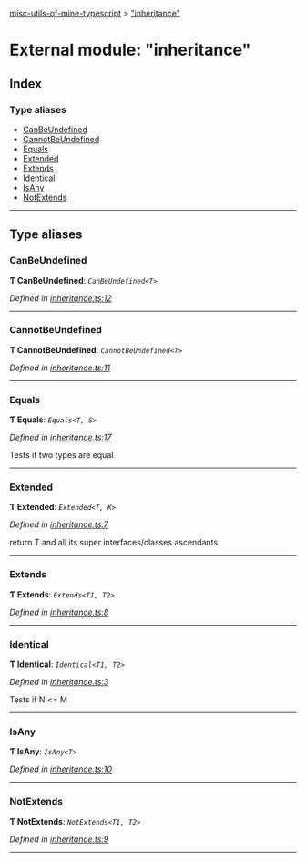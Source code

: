 [misc-utils-of-mine-typescript](../README.md) > ["inheritance"](../modules/_inheritance_.md)

# External module: "inheritance"

## Index

### Type aliases

* [CanBeUndefined](_inheritance_.md#canbeundefined)
* [CannotBeUndefined](_inheritance_.md#cannotbeundefined)
* [Equals](_inheritance_.md#equals)
* [Extended](_inheritance_.md#extended)
* [Extends](_inheritance_.md#extends)
* [Identical](_inheritance_.md#identical)
* [IsAny](_inheritance_.md#isany)
* [NotExtends](_inheritance_.md#notextends)

---

## Type aliases

<a id="canbeundefined"></a>

###  CanBeUndefined

**Ƭ CanBeUndefined**: *`CanBeUndefined<T>`*

*Defined in [inheritance.ts:12](https://github.com/cancerberoSgx/misc-utils-of-mine/blob/1ccd4e0/misc-utils-of-mine-typescript/src/inheritance.ts#L12)*

___
<a id="cannotbeundefined"></a>

###  CannotBeUndefined

**Ƭ CannotBeUndefined**: *`CannotBeUndefined<T>`*

*Defined in [inheritance.ts:11](https://github.com/cancerberoSgx/misc-utils-of-mine/blob/1ccd4e0/misc-utils-of-mine-typescript/src/inheritance.ts#L11)*

___
<a id="equals"></a>

###  Equals

**Ƭ Equals**: *`Equals<T, S>`*

*Defined in [inheritance.ts:17](https://github.com/cancerberoSgx/misc-utils-of-mine/blob/1ccd4e0/misc-utils-of-mine-typescript/src/inheritance.ts#L17)*

Tests if two types are equal

___
<a id="extended"></a>

###  Extended

**Ƭ Extended**: *`Extended<T, K>`*

*Defined in [inheritance.ts:7](https://github.com/cancerberoSgx/misc-utils-of-mine/blob/1ccd4e0/misc-utils-of-mine-typescript/src/inheritance.ts#L7)*

return T and all its super interfaces/classes ascendants

___
<a id="extends"></a>

###  Extends

**Ƭ Extends**: *`Extends<T1, T2>`*

*Defined in [inheritance.ts:8](https://github.com/cancerberoSgx/misc-utils-of-mine/blob/1ccd4e0/misc-utils-of-mine-typescript/src/inheritance.ts#L8)*

___
<a id="identical"></a>

###  Identical

**Ƭ Identical**: *`Identical<T1, T2>`*

*Defined in [inheritance.ts:3](https://github.com/cancerberoSgx/misc-utils-of-mine/blob/1ccd4e0/misc-utils-of-mine-typescript/src/inheritance.ts#L3)*

Tests if N <= M

___
<a id="isany"></a>

###  IsAny

**Ƭ IsAny**: *`IsAny<T>`*

*Defined in [inheritance.ts:10](https://github.com/cancerberoSgx/misc-utils-of-mine/blob/1ccd4e0/misc-utils-of-mine-typescript/src/inheritance.ts#L10)*

___
<a id="notextends"></a>

###  NotExtends

**Ƭ NotExtends**: *`NotExtends<T1, T2>`*

*Defined in [inheritance.ts:9](https://github.com/cancerberoSgx/misc-utils-of-mine/blob/1ccd4e0/misc-utils-of-mine-typescript/src/inheritance.ts#L9)*

___

